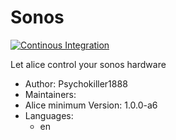 # Sonos

[![Continous Integration](https://gitlab.com/project-alice-assistant/skills/skill_Sonos/badges/master/pipeline.svg)](https://gitlab.com/project-alice-assistant/skills/skill_Sonos/pipelines/latest)


Let alice control your sonos hardware

- Author: Psychokiller1888
- Maintainers: 
- Alice minimum Version: 1.0.0-a6
- Languages:
   - en

